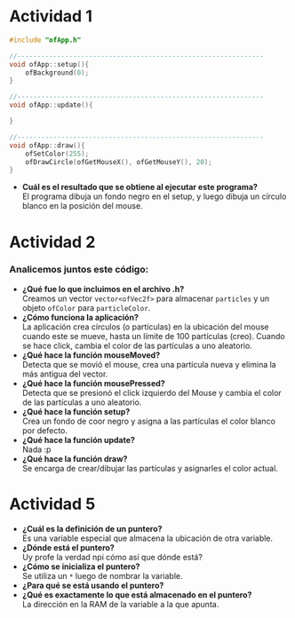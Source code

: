 # Actividad 1
```c++
#include "ofApp.h"

//--------------------------------------------------------------
void ofApp::setup(){
    ofBackground(0);
}

//--------------------------------------------------------------
void ofApp::update(){

}

//--------------------------------------------------------------
void ofApp::draw(){
    ofSetColor(255);
    ofDrawCircle(ofGetMouseX(), ofGetMouseY(), 20);
}
```
- **Cuál es el resultado que se obtiene al ejecutar este programa?**  
El programa dibuja un fondo negro en el setup, y luego dibuja un círculo blanco en la posición del mouse.

# Actividad 2
### Analicemos juntos este código:

- **¿Qué fue lo que incluimos en el archivo .h?**  
Creamos un vector `vector<ofVec2f>` para almacenar `particles` y un objeto `ofColor` para `particleColor`. 
- **¿Cómo funciona la aplicación?**  
La aplicación crea círculos (o partículas) en la ubicación del mouse cuando este se mueve, hasta un límite de 100 partículas (creo). Cuando se hace click, cambia el color de las partículas a uno aleatorio.
- **¿Qué hace la función mouseMoved?**  
Detecta que se movió el mouse, crea una partícula nueva y elimina la más antigua del vector.
- **¿Qué hace la función mousePressed?**  
Detecta que se presionó el click izquierdo del Mouse y cambia el color de las partículas a uno aleatorio.
- **¿Qué hace la función setup?**  
Crea un fondo de coor negro y asigna a las partículas el color blanco por defecto.
- **¿Qué hace la función update?**  
Nada :p
- **¿Qué hace la función draw?**  
Se encarga de crear/dibujar las partículas y asignarles el color actual.

# Actividad 5
- **¿Cuál es la definición de un puntero?**  
Es una variable especial que almacena la ubicación de otra variable.
- **¿Dónde está el puntero?**  
Uy profe la verdad npi cómo así que dónde está?
- **¿Cómo se inicializa el puntero?**  
Se utiliza un `*` luego de nombrar la variable.
- **¿Para qué se está usando el puntero?**
- **¿Qué es exactamente lo que está almacenado en el puntero?**  
La dirección en la RAM de la variable a la que apunta.